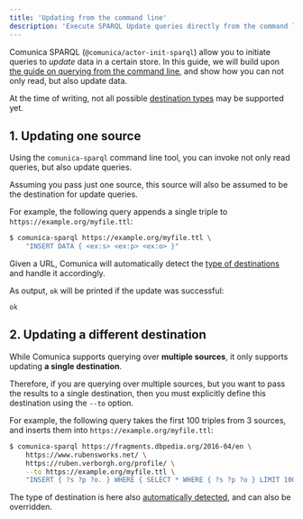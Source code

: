 ```yaml
---
title: 'Updating from the command line'
description: 'Execute SPARQL Update queries directly from the command line.'
---
```


Comunica SPARQL (`@comunica/actor-init-sparql`) allow you to initiate queries to _update_ data in a certain store.
In this guide, we will build upon [the guide on querying from the command line](/docs/query/getting_started/query_cli/),
and show how you can not only read, but also update data.

<div class="note">
At the time of writing, not all possible <a href="/docs/query/advanced/destination_types/">destination types</a> may be supported yet.
</div>

## 1. Updating one source

Using the `comunica-sparql` command line tool,
you can invoke not only read queries, but also update queries.

Assuming you pass just one source,
this source will also be assumed to be the destination for update queries.

For example, the following query appends a single triple to `https://example.org/myfile.ttl`:
```bash
$ comunica-sparql https://example.org/myfile.ttl \
    "INSERT DATA { <ex:s> <ex:p> <ex:o> }"
```

<div class="note">
Given a URL, Comunica will automatically detect the <a href="/docs/query/advanced/destination_types/">type of destinations</a> and handle it accordingly.
</div>

As output, `ok` will be printed if the update was successful:
```
ok
``` 

## 2. Updating a different destination

While Comunica supports querying over **multiple sources**,
it only supports updating **a single destination**.

Therefore, if you are querying over multiple sources,
but you want to pass the results to a single destination,
then you must explicitly define this destination using the `--to` option.

For example, the following query takes the first 100 triples from 3 sources,
and inserts them into `https://example.org/myfile.ttl`:
```bash
$ comunica-sparql https://fragments.dbpedia.org/2016-04/en \
    https://www.rubensworks.net/ \
    https://ruben.verborgh.org/profile/ \
    --to https://example.org/myfile.ttl \
    "INSERT { ?s ?p ?o. } WHERE { SELECT * WHERE { ?s ?p ?o } LIMIT 100 }"
```

<div class="note">
The type of destination is here also <a href="/docs/query/advanced/destination_types/">automatically detected</a>,
and can also be overridden.
</div>
